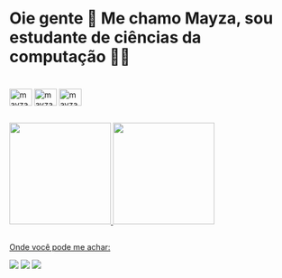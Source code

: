 # Oie gente 👋 Me chamo Mayza, sou estudante de ciências da computação 👨‍💻

###

<div style="display: inline_block"><br>
  <img align="center" alt="mayza-c" height="30" width="40" src="https://cdn.jsdelivr.net/gh/devicons/devicon/icons/c/c-original.svg">
   <img align="center" alt="mayza-html" height="30" width="40" src="https://cdn.jsdelivr.net/gh/devicons/devicon/icons/html5/html5-original.svg">
  <img align="center" alt="mayza-wp" height="30" width="40" src="https://cdn.jsdelivr.net/gh/devicons/devicon/icons/wordpress/wordpress-plain.svg">
</div>

##

<div>
  <a href="https://github.com/Mayza414">
  <img height="180em" src="https://github-readme-stats.vercel.app/api?username=Mayza414&show_icons=true&theme=cobalt&include_all_commits=true&count_private=true"/>
  <img height="180em" src="https://github-readme-stats.vercel.app/api/top-langs/?username=Mayza414&layout=compact&langs_count=7&theme=cobalt"/>
</div>

##

  Onde você pode me achar:
 
<div>
   <a href="https://www.instagram.com/mayzafidelis/" target="_blank"><img src="https://img.shields.io/badge/-Instagram-%23E4405F?style=for-the-badge&logo=instagram&logoColor=white" target="_blank"></a>
   <a href="https://www.linkedin.com/in/mayza03" target="_blank"><img src="https://img.shields.io/badge/-LinkedIn-%230077B5?style=for-the-badge&logo=linkedin&logoColor=white" target="_blank"></a> 
  <a href = "mailto:mayzaumbelina@gmail.com"><img src="https://img.shields.io/badge/-Gmail-%23333?style=for-the-badge&logo=gmail&logoColor=white" target="_blank"></a>
 
 </div>

  
